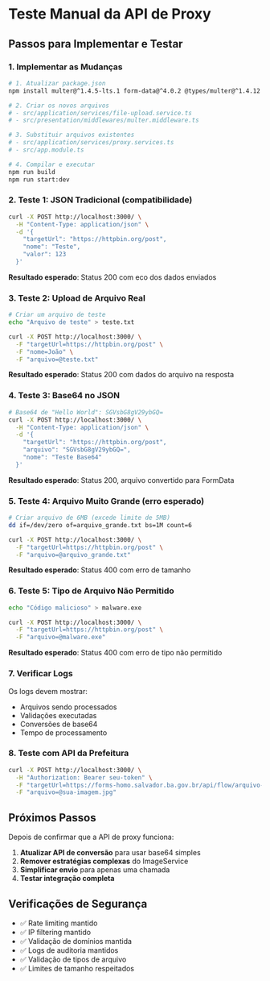 # Teste Manual da API de Proxy

## Passos para Implementar e Testar

### 1. Implementar as Mudanças

```bash
# 1. Atualizar package.json
npm install multer@^1.4.5-lts.1 form-data@^4.0.2 @types/multer@^1.4.12 @types/form-data@^2.5.0

# 2. Criar os novos arquivos
# - src/application/services/file-upload.service.ts
# - src/presentation/middlewares/multer.middleware.ts

# 3. Substituir arquivos existentes
# - src/application/services/proxy.services.ts
# - src/app.module.ts

# 4. Compilar e executar
npm run build
npm run start:dev
```

### 2. Teste 1: JSON Tradicional (compatibilidade)

```bash
curl -X POST http://localhost:3000/ \
  -H "Content-Type: application/json" \
  -d '{
    "targetUrl": "https://httpbin.org/post",
    "nome": "Teste",
    "valor": 123
  }'
```

**Resultado esperado**: Status 200 com eco dos dados enviados

### 3. Teste 2: Upload de Arquivo Real

```bash
# Criar um arquivo de teste
echo "Arquivo de teste" > teste.txt

curl -X POST http://localhost:3000/ \
  -F "targetUrl=https://httpbin.org/post" \
  -F "nome=João" \
  -F "arquivo=@teste.txt"
```

**Resultado esperado**: Status 200 com dados do arquivo na resposta

### 4. Teste 3: Base64 no JSON

```bash
# Base64 de "Hello World": SGVsbG8gV29ybGQ=
curl -X POST http://localhost:3000/ \
  -H "Content-Type: application/json" \
  -d '{
    "targetUrl": "https://httpbin.org/post",
    "arquivo": "SGVsbG8gV29ybGQ=",
    "nome": "Teste Base64"
  }'
```

**Resultado esperado**: Status 200, arquivo convertido para FormData

### 5. Teste 4: Arquivo Muito Grande (erro esperado)

```bash
# Criar arquivo de 6MB (excede limite de 5MB)
dd if=/dev/zero of=arquivo_grande.txt bs=1M count=6

curl -X POST http://localhost:3000/ \
  -F "targetUrl=https://httpbin.org/post" \
  -F "arquivo=@arquivo_grande.txt"
```

**Resultado esperado**: Status 400 com erro de tamanho

### 6. Teste 5: Tipo de Arquivo Não Permitido

```bash
echo "Código malicioso" > malware.exe

curl -X POST http://localhost:3000/ \
  -F "targetUrl=https://httpbin.org/post" \
  -F "arquivo=@malware.exe"
```

**Resultado esperado**: Status 400 com erro de tipo não permitido

### 7. Verificar Logs

Os logs devem mostrar:

- Arquivos sendo processados
- Validações executadas
- Conversões de base64
- Tempo de processamento

### 8. Teste com API da Prefeitura

```bash
curl -X POST http://localhost:3000/ \
  -H "Authorization: Bearer seu-token" \
  -F "targetUrl=https://forms-homo.salvador.ba.gov.br/api/flow/arquivo-upload/" \
  -F "arquivo=@sua-imagem.jpg"
```

## Próximos Passos

Depois de confirmar que a API de proxy funciona:

1. **Atualizar API de conversão** para usar base64 simples
2. **Remover estratégias complexas** do ImageService
3. **Simplificar envio** para apenas uma chamada
4. **Testar integração completa**

## Verificações de Segurança

- ✅ Rate limiting mantido
- ✅ IP filtering mantido
- ✅ Validação de domínios mantida
- ✅ Logs de auditoria mantidos
- ✅ Validação de tipos de arquivo
- ✅ Limites de tamanho respeitados

